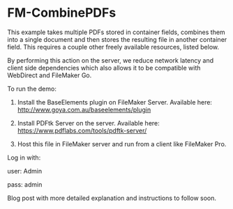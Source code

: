 FM-CombinePDFs
===========
This example takes multiple PDFs stored in container fields, combines them into a single document and then stores the resulting file in another container field. This requires a couple other freely available resources, listed below. 

By performing this action on the server, we reduce network latency and client side dependencies which also allows it to be compatible with WebDirect and FileMaker Go.

To run the demo:

1. Install the BaseElements plugin on FileMaker Server. Available here: http://www.goya.com.au/baseelements/plugin

2. Install PDFtk Server on the server. Available here: https://www.pdflabs.com/tools/pdftk-server/

3. Host this file in FileMaker server and run from a client like FileMaker Pro. 

Log in with:

user: Admin

pass: admin


Blog post with more detailed explanation and instructions to follow soon.
